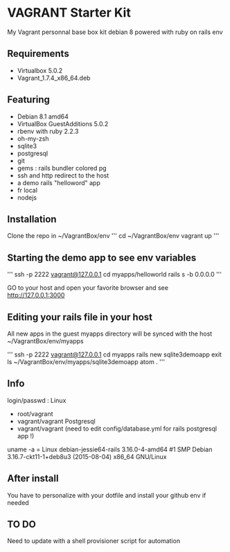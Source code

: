 # VAGRANT Starter Kit
My Vagrant personnal base box kit debian 8 powered with ruby on rails env

## Requirements

- Virtualbox 5.0.2
- Vagrant_1.7.4_x86_64.deb

## Featuring

- Debian 8.1 amd64
- VirtualBox GuestAdditions 5.0.2
- rbenv with ruby 2.2.3
- oh-my-zsh
- sqlite3
- postgresql
- git
- gems : rails bundler colored pg
- ssh and http redirect to the host
- a demo rails "helloword" app
- fr local
- nodejs
## Installation

Clone the repo in ~/VagrantBox/env
'''
cd ~/VagrantBox/env
vagrant up
'''

## Starting the demo app to see env variables

'''
ssh -p 2222 vagrant@127.0.0.1
cd myapps/helloworld
rails s -b 0.0.0.0
'''

GO to your host and open your favorite browser and see http://127.0.0.1:3000

## Editing your rails file in your host

All new apps in the guest myapps directory will be synced with the host ~/VagrantBox/env/myapps

'''
ssh -p 2222 vagrant@127.0.0.1
cd myapps
rails new sqlite3demoapp
exit
ls ~/VagrantBox/env/myapps/sqlite3demoapp
atom .
'''

## Info

login/passwd :
Linux
 - root/vagrant
 - vagrant/vagrant
Postgresql
 - vagrant/vagrant (need to edit config/database.yml for rails postgresql app !)

uname -a =
 Linux debian-jessie64-rails 3.16.0-4-amd64 #1 SMP Debian 3.16.7-ckt11-1+deb8u3 (2015-08-04) x86_64 GNU/Linux

## After install

You have to personalize with your dotfile and install your github env if needed

## TO DO

Need to update with a shell provisioner script for automation
